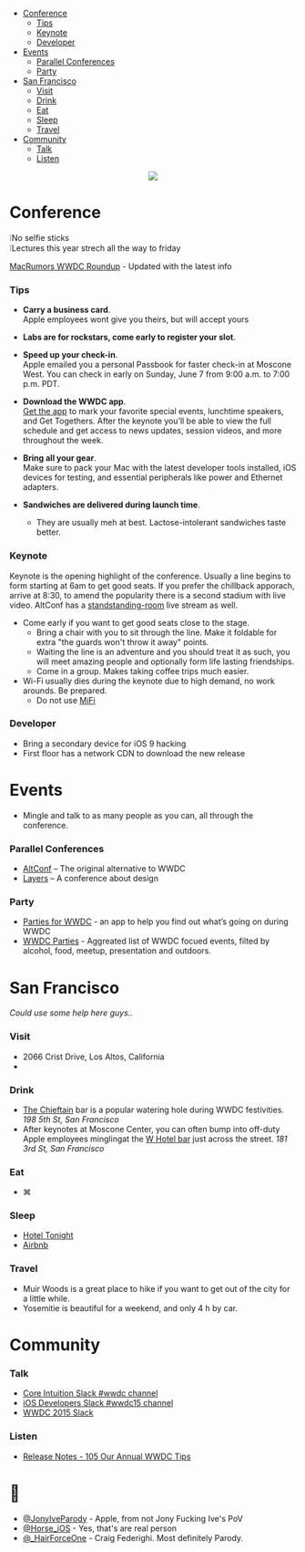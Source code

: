  * [Conference](#conference)
   * [Tips](#tips)
   * [Keynote](#keynote)
   * [Developer](#developer)
 * [Events](#events) 
   * [Parallel Conferences](#parallel-conferences)
   * [Party](#party)
 * [San Francisco](#san-francisco)
   * [Visit](#visit)
   * [Drink](#drink)
   * [Eat](#eat)
   * [Sleep](#sleep)
   * [Travel](#travel)
 * [Community](#community)
   * [Talk](#talk)
   * [Listen](#listen)


<p align="center">
  <img src="wwdc.png" />
</p>

# Conference
❕No selfie sticks   
❕Lectures this year strech all the way to friday

[MacRumors WWDC Roundup](http://www.macrumors.com/roundup/wwdc/) - Updated with the latest info

### Tips
 - **Carry a business card**.   
Apple employees wont give you theirs, but will accept yours
 - **Labs are for rockstars, come early to register your slot**.
 - **Speed up your check-in**.   
Apple emailed you a personal Passbook for faster check-in at Moscone West. You can check in early on Sunday, June 7 from 9:00 a.m. to 7:00 p.m. PDT.

 - **Download the WWDC app**.   
[Get the app](https://itunes.apple.com/us/app/wwdc/id640199958?mt=8) to mark your favorite special events, lunchtime speakers, and Get Togethers. After the keynote you’ll be able to view the full schedule and get access to news updates, session videos, and more throughout the week.
 - **Bring all your gear**.   
Make sure to pack your Mac with the latest developer tools installed, iOS devices for testing, and essential peripherals like power and Ethernet adapters.
 - **Sandwiches are delivered during launch time**.
   - They are usually meh at best. Lactose-intolerant sandwiches taste better.

### Keynote

Keynote is the opening highlight of the conference. Usually a line begins to form starting at 6am to get good seats. If you prefer the chillback apporach, arrive at 8:30, to amend the popularity there is a second stadium with live video. AltConf has a [standstanding-room](http://www.joecieplinski.com/blog/2015/03/30/release-notes-joins-forces-with-altconf/) live stream as well.

 - Come early if you want to get good seats close to the stage.
   - Bring a chair with you to sit through the line. Make it foldable for extra "the guards won't throw it away" points.
   - Waiting the line is an adventure and you should treat it as such, you will meet amazing people and optionally form life lasting friendships.
   - Come in a group. Makes taking coffee trips much easier.
 - Wi-Fi usually dies during the keynote due to high demand, no work arounds. Be prepared.
   - Do not use [MiFi](https://www.youtube.com/watch?v=znxQOPFg2mo)

### Developer
 - Bring a secondary device for iOS 9 hacking
 - First floor has a network CDN to download the new release

# Events 

 - Mingle and talk to as many people as you can, all through the conference.

### Parallel Conferences
 - [AltConf](http://altconf.com/) – The original alternative to WWDC
 - [Layers](http://bringyourlayers.com/) – A conference about design

### Party
 - [Parties for WWDC](https://itunes.apple.com/us/app/parties-for-wwdc/id879924066?mt=8) - an app to help you find out what’s going on during WWDC
 - [WWDC Parties](https://2015.wwdcparties.com) - Aggreated list of WWDC focued events, filted by alcohol, food, meetup, presentation and outdoors.

# San Francisco

*Could use some help here guys..*

### Visit
 - 2066 Crist Drive, Los Altos, California
 - 

### Drink
 - [The Chieftain](http://www.thechieftain.com) bar is a popular watering hole during WWDC festivities. *198 5th St, San Francisco*
 - After keynotes at Moscone Center, you can often bump into off-duty Apple employees minglingat the [W Hotel bar](http://www.wsanfrancisco.com) just across the street. *181 3rd St, San Francisco*
 
### Eat
 - ⌘

### Sleep 
 - [Hotel Tonight](https://itunes.apple.com/us/app/hotel-tonight-last-minute/id407690035?mt=8)
 - [Airbnb](https://itunes.apple.com/us/app/airbnb/id401626263?mt=8)
 
### Travel
 - Muir Woods is a great place to hike if you want to get out of the city for a little while.
 - Yosemitie is beautiful for a weekend, and only 4 h by car.

# Community


### Talk
 - [Core Intuition Slack #wwdc channel](http://chat.coreint.org)
 - [iOS Developers Slack #wwdc15 channel](http://ios-developers.io)
 - [WWDC 2015 Slack](https://polar-refuge-3698.herokuapp.com)

### Listen
 - [Release Notes - 105 Our Annual WWDC Tips](http://releasenotes.tv/105-our-annual-wwdc-tips/)
 
# 🚀
 - [@JonyIveParody](https://twitter.com/JonyIveParody) - Apple, from not Jony Fucking Ive's PoV
 - [@Horse_iOS](https://twitter.com/horse_ios) - Yes, that's are real person
 - [@_HairForceOne](https://twitter.com/_hairforceone) - Craig Federighi. Most definitely Parody.

